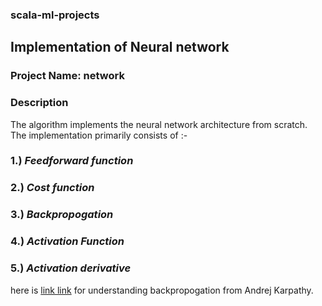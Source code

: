 ### scala-ml-projects

## Implementation of Neural network
### Project Name: network

### Description 
The algorithm implements the neural network architecture from scratch. The implementation primarily consists of :-
### 1.) *Feedforward function*  
### 2.) *Cost function*
### 3.) *Backpropogation* 
### 4.) *Activation Function*
### 5.) *Activation derivative*
here is [link link](https://medium.com/@karpathy/yes-you-should-understand-backprop-e2f06eab496b) for understanding backpropogation from Andrej Karpathy.

